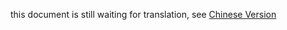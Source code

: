 this document is still waiting for translation, see [Chinese Version](/zh-cn/tutorials/passport.html)